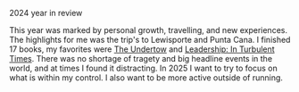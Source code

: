 2024 year in review

This year was marked by personal growth, travelling, and new experiences. The highlights for me was the trip's to Lewisporte and Punta Cana. I finished 17 books, my favorites were [The Undertow](https://www.goodreads.com/book/show/61089467-the-undertow) and [Leadership: In Turbulent Times](https://www.goodreads.com/book/show/38657386-leadership). There was no shortage of tragety and big headline events in the world, and at times I found it distracting. In 2025 I want to try to focus on what is within my control. I also want to be more active outside of running. 